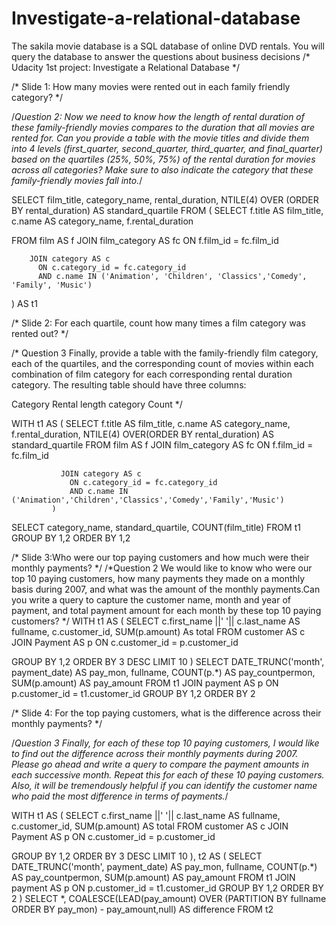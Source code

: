 # Investigate-a-relational-database
The sakila movie database is a SQL database of online DVD rentals. You will query the database to answer the questions about business decisions
/* Udacity 1st project: Investigate a Relational Database */


/* Slide 1: How many movies were rented out in each family friendly category? */

/*Question 2:
Now we need to know how the length of rental duration of these family-friendly movies compares to the duration that all movies
are rented for. Can you provide a table with the movie titles and divide them into 4 levels (first_quarter, second_quarter,
third_quarter, and final_quarter) based on the quartiles (25%, 50%, 75%) of the rental duration for movies across all categories?
Make sure to also indicate the category that these family-friendly movies fall into.*/


SELECT film_title, category_name, rental_duration, NTILE(4) OVER (ORDER BY rental_duration) AS standard_quartile
FROM
(
  SELECT f.title AS film_title,
         c.name AS category_name,
         f.rental_duration

  FROM film AS f
        JOIN film_category AS fc
          ON f.film_id = fc.film_id


        JOIN category AS c
          ON c.category_id = fc.category_id
          AND c.name IN ('Animation', 'Children', 'Classics','Comedy', 'Family', 'Music')
) AS t1


/* Slide 2: For each quartile, count how many times a film category was rented out? */

/* Question 3
Finally, provide a table with the family-friendly film category, each of the quartiles, and the corresponding count of
movies within each combination of film category for each corresponding rental duration category. The resulting table should have three columns:

Category
Rental length category
Count
*/

WITH t1 AS (
	       SELECT f.title AS film_title,
                c.name AS category_name,
	              f.rental_duration,
	              NTILE(4) OVER(ORDER BY rental_duration) AS standard_quartile
               FROM film AS f
               JOIN film_category AS fc
                ON f.film_id = fc.film_id

               JOIN category AS c
                 ON c.category_id = fc.category_id
                 AND c.name IN ('Animation','Children','Classics','Comedy','Family','Music')
             )

SELECT category_name,
       standard_quartile,
       COUNT(film_title)
FROM t1
GROUP BY 1,2
ORDER BY 1,2






/* Slide 3:Who were our top paying customers and how much were their monthly payments? */
/*Question 2
We would like to know who were our top 10 paying customers, how many payments they made on a monthly basis
during 2007, and what was the amount of the monthly payments.Can you write a query to capture the
customer name, month and year of payment, and total payment amount for each month by these top 10 paying customers?
*/
WITH t1 AS
(
  SELECT  c.first_name ||' '|| c.last_name AS fullname,
          c.customer_id,
          SUM(p.amount) As total
  FROM customer AS c
  JOIN Payment AS p
    ON c.customer_id = p.customer_id

  GROUP BY 1,2
  ORDER BY 3 DESC
  LIMIT 10
)
SELECT DATE_TRUNC('month', payment_date) AS pay_mon,
       fullname,
       COUNT(p.*) AS pay_countpermon,
       SUM(p.amount) AS pay_amount
FROM t1
      JOIN payment AS p
        ON p.customer_id = t1.customer_id
GROUP BY 1,2
ORDER BY 2


/* Slide 4: For the top paying customers, what is the difference across their monthly payments? */

/*Question 3
Finally, for each of these top 10 paying customers, I would like to find out the difference across their monthly payments during 2007.
Please go ahead and write a query to compare the payment amounts in each successive month. Repeat this for each
of these 10 paying customers. Also, it will be tremendously helpful if you can identify the customer name who paid the most
difference in terms of payments.*/

WITH t1 AS
(
  SELECT  c.first_name ||' '|| c.last_name AS fullname,
          c.customer_id,
          SUM(p.amount) AS total
  FROM customer AS c
  JOIN Payment AS p
    ON c.customer_id = p.customer_id

  GROUP BY 1,2
  ORDER BY 3 DESC
  LIMIT 10
),
t2 AS
(
  SELECT DATE_TRUNC('month', payment_date) AS pay_mon,
         fullname,
         COUNT(p.*) AS pay_countpermon,
         SUM(p.amount) AS pay_amount
  FROM t1
        JOIN payment AS p
          ON p.customer_id = t1.customer_id
  GROUP BY 1,2
  ORDER BY 2
)
SELECT *,
       COALESCE(LEAD(pay_amount) OVER (PARTITION BY fullname ORDER BY pay_mon) - pay_amount,null) AS difference
FROM t2

